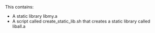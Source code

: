 This contains:
- A static library libmy.a
- A script called create_static_lib.sh that creates a static library called liball.a
